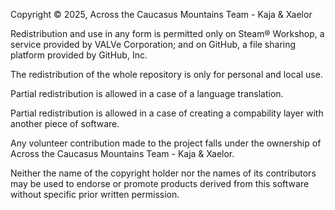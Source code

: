 Copyright © 2025, Across the Caucasus Mountains Team - Kaja & Xaelor

Redistribution and use in any form is permitted only on Steam® Workshop, a service provided by VALVe Corporation; and on GitHub, a file sharing platform provided by GitHub, Inc.

The redistribution of the whole repository is only for personal and local use.

Partial redistribution is allowed in a case of a language translation.

Partial redistribution is allowed in a case of creating a compability layer with another piece of software.

Any volunteer contribution made to the project falls under the ownership of Across the Caucasus Mountains Team - Kaja & Xaelor.

Neither the name of the copyright holder nor the names of its contributors may be used to endorse or promote products derived from this software without specific prior written permission.
